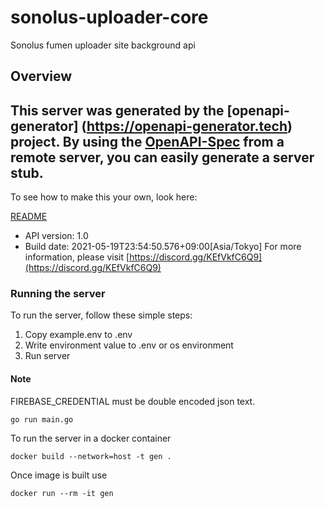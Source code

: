 # sonolus-uploader-core
Sonolus fumen uploader site background api

## Overview
This server was generated by the [openapi-generator]
(https://openapi-generator.tech) project.
By using the [OpenAPI-Spec](https://github.com/OAI/OpenAPI-Specification) from a remote server, you can easily generate a server stub.  
-

To see how to make this your own, look here:

[README](https://openapi-generator.tech)

- API version: 1.0
- Build date: 2021-05-19T23:54:50.576+09:00[Asia/Tokyo]
For more information, please visit [https://discord.gg/KEfVkfC6Q9](https://discord.gg/KEfVkfC6Q9)


### Running the server
To run the server, follow these simple steps:
1. Copy example.env to .env
2. Write environment value to .env or os environment
3. Run server
#### Note
FIREBASE_CREDENTIAL must be double encoded json text.

```
go run main.go
```

To run the server in a docker container
```
docker build --network=host -t gen .
```

Once image is built use
```
docker run --rm -it gen 
```


